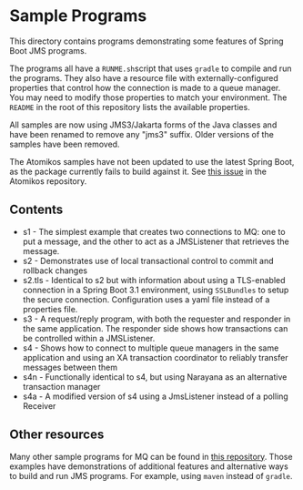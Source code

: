 # Sample Programs
This directory contains programs demonstrating some features of Spring Boot JMS programs.

The programs all have a `RUNME.sh`script that uses `gradle` to compile and run the
programs. They also have a resource file with externally-configured properties that
control how the connection is made to a queue manager. You may need to modify those
properties to match your environment. The `README` in the root of this repository lists
the available properties.

All samples are now using JMS3/Jakarta forms of the Java classes and have been
renamed to remove any "jms3" suffix. Older versions of the samples have been removed.

The Atomikos samples have not been updated to use the latest Spring Boot, as the
package currently fails to build against it. 
See [this issue](https://github.com/atomikos/transactions-essentials/issues/234) in 
the Atomikos repository.


## Contents
* s1 - The simplest example that creates two connections to MQ: one to put a message,
and the other to act as a JMSListener that retrieves the message.
* s2 - Demonstrates use of local transactional control to commit and rollback changes
* s2.tls - Identical to s2 but with information about using a TLS-enabled connection in
       a Spring Boot 3.1 environment, using `SSLBundles` to setup the secure connection.
       Configuration uses a yaml file instead of a properties file.
* s3 - A request/reply program, with both the requester and responder in the same application.
The responder side shows how transactions can be controlled within a JMSListener.
* s4 - Shows how to connect to multiple queue managers in the same application and using
an XA transaction coordinator to reliably transfer messages between them
* s4n - Functionally identical to s4, but using Narayana as an alternative transaction manager
* s4a - A modified version of s4 using a JmsListener instead of a polling Receiver

## Other resources
Many other sample programs for MQ can be found in [this repository](https://github.com/ibm-messaging/mq-dev-patterns).
Those examples have demonstrations of additional features and alternative ways to build and
run JMS programs. For example, using `maven` instead of `gradle`.
